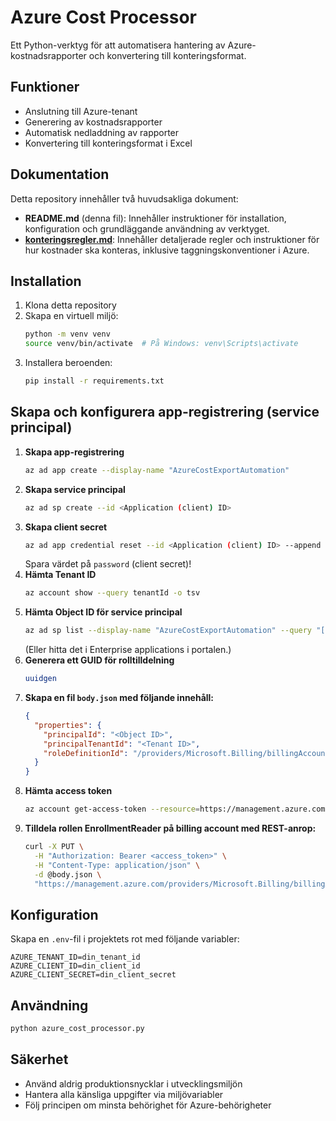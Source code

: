 # Azure Cost Processor

Ett Python-verktyg för att automatisera hantering av Azure-kostnadsrapporter och konvertering till konteringsformat.

## Funktioner

- Anslutning till Azure-tenant
- Generering av kostnadsrapporter
- Automatisk nedladdning av rapporter
- Konvertering till konteringsformat i Excel

## Dokumentation

Detta repository innehåller två huvudsakliga dokument:

- **README.md** (denna fil): Innehåller instruktioner för installation, konfiguration och grundläggande användning av verktyget.
- **[konteringsregler.md](konteringsregler.md)**: Innehåller detaljerade regler och instruktioner för hur kostnader ska konteras, inklusive taggningskonventioner i Azure.

## Installation

1. Klona detta repository
2. Skapa en virtuell miljö:
   ```bash
   python -m venv venv
   source venv/bin/activate  # På Windows: venv\Scripts\activate
   ```
3. Installera beroenden:
   ```bash
   pip install -r requirements.txt
   ```

## Skapa och konfigurera app-registrering (service principal)

1. **Skapa app-registrering**
   ```sh
   az ad app create --display-name "AzureCostExportAutomation"
   ```
2. **Skapa service principal**
   ```sh
   az ad sp create --id <Application (client) ID>
   ```
3. **Skapa client secret**
   ```sh
   az ad app credential reset --id <Application (client) ID> --append --display-name "CostExportSecret"
   ```
   Spara värdet på `password` (client secret)!
4. **Hämta Tenant ID**
   ```sh
   az account show --query tenantId -o tsv
   ```
5. **Hämta Object ID för service principal**
   ```sh
   az ad sp list --display-name "AzureCostExportAutomation" --query "[0].objectId" -o tsv
   ```
   (Eller hitta det i Enterprise applications i portalen.)
6. **Generera ett GUID för rolltilldelning**
   ```sh
   uuidgen
   ```
7. **Skapa en fil `body.json` med följande innehåll:**
   ```json
   {
     "properties": {
       "principalId": "<Object ID>",
       "principalTenantId": "<Tenant ID>",
       "roleDefinitionId": "/providers/Microsoft.Billing/billingAccounts/<BillingAccountId>/billingRoleDefinitions/24f8edb6-1668-4659-b5e2-40bb5f3a7d7e"
     }
   }
   ```
8. **Hämta access token**
   ```sh
   az account get-access-token --resource=https://management.azure.com --query accessToken -o tsv
   ```
9. **Tilldela rollen EnrollmentReader på billing account med REST-anrop:**
   ```sh
   curl -X PUT \
     -H "Authorization: Bearer <access_token>" \
     -H "Content-Type: application/json" \
     -d @body.json \
     "https://management.azure.com/providers/Microsoft.Billing/billingAccounts/<BillingAccountId>/billingRoleAssignments/<GUID>?api-version=2024-04-01"
   ```

## Konfiguration

Skapa en `.env`-fil i projektets rot med följande variabler:
```
AZURE_TENANT_ID=din_tenant_id
AZURE_CLIENT_ID=din_client_id
AZURE_CLIENT_SECRET=din_client_secret
```

## Användning

```python
python azure_cost_processor.py
```

## Säkerhet

- Använd aldrig produktionsnycklar i utvecklingsmiljön
- Hantera alla känsliga uppgifter via miljövariabler
- Följ principen om minsta behörighet för Azure-behörigheter 